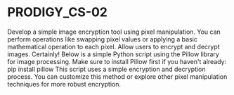 # PRODIGY_CS-02
Develop a simple image encryption tool using pixel manipulation. You can perform operations like swapping pixel values or applying a basic mathematical operation to each pixel. Allow users to encrypt and decrypt images.
Certainly! Below is a simple Python script using the Pillow library for image processing. Make sure to install Pillow first if you haven't already:
pip install pillow
This script uses a simple encryption and decryption process. You can customize this method or explore other pixel manipulation techniques for more robust encryption.
